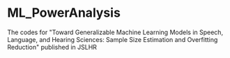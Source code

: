 # ML_PowerAnalysis
The codes for "Toward Generalizable Machine Learning Models in Speech, Language, and Hearing Sciences: Sample Size Estimation and Overfitting Reduction" published in JSLHR
